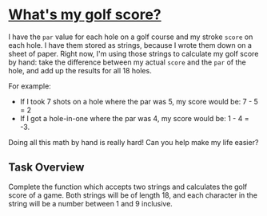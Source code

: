# [What's my golf score?](https://www.codewars.com/kata/whats-my-golf-score "https://www.codewars.com/kata/59f7a0a77eb74bf96b00006a")

I have the `par` value for each hole on a golf course and my stroke `score` on each hole. I have them stored as strings, because I wrote them down on a sheet of paper.  Right now, I'm using those strings to calculate my golf score by hand: take the difference between my actual `score` and the `par` of the hole, and add up the results for all 18 holes.

For example:
* If I took 7 shots on a hole where the par was 5, my score would be: 7 - 5 = 2
* If I got a hole-in-one where the par was 4, my score would be: 1 - 4 = -3.

Doing all this math by hand is really hard! Can you help make my life easier?


## Task Overview

Complete the function which accepts two strings and calculates the golf score of a game. Both strings will be of length 18, and each character in the string will be a number between 1 and 9 inclusive. 